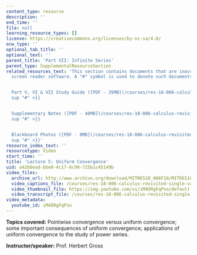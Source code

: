 ```yaml
---
content_type: resource
description: ''
end_time: ''
file: null
learning_resource_types: []
license: https://creativecommons.org/licenses/by-nc-sa/4.0/
ocw_type: ''
optional_tab_title: ''
optional_text: ''
parent_title: 'Part VII: Infinite Series'
parent_type: SupplementalResourceSection
related_resources_text: 'This section contains documents that are inaccessible to
  screen reader software. A "#" symbol is used to denote such documents.


  Part V, VI & VII Study Guide ([PDF - 35MB](/courses/res-18-006-calculus-revisited-single-variable-calculus-fall-2010/resources/mitres_18_006_study_5_6_7)){{<
  sup "#" >}}


  Supplementary Notes ([PDF - 46MB](/courses/res-18-006-calculus-revisited-single-variable-calculus-fall-2010/resources/mitres_18_006_supp_notes-1)){{<
  sup "#" >}}


  Blackboard Photos ([PDF - 8MB](/courses/res-18-006-calculus-revisited-single-variable-calculus-fall-2010/resources/mitres_18_006_blackboard-1)){{<
  sup "#" >}}'
resource_index_text: ''
resourcetype: Video
start_time: ''
title: 'Lecture 5: Uniform Convergence'
uid: a42b8ead-bbe0-4c17-8c99-725b1c45149b
video_files:
  archive_url: http://www.archive.org/download/MITRES18_006F10/MITRES18_006F10_26_0705_300k.mp4
  video_captions_file: /courses/res-18-006-calculus-revisited-single-variable-calculus-fall-2010/6f7760456b035e499700ebf2f9fb6930_iM4DRgFqPso.vtt
  video_thumbnail_file: https://img.youtube.com/vi/iM4DRgFqPso/default.jpg
  video_transcript_file: /courses/res-18-006-calculus-revisited-single-variable-calculus-fall-2010/0eb5e09343fdde5142e6e17268781810_iM4DRgFqPso.pdf
video_metadata:
  youtube_id: iM4DRgFqPso
---
```


**Topics covered:** Pointwise convergence versus uniform convergence; some important consequences of uniform convergence; applications of uniform convergence to the study of power series.

**Instructor/speaker:** Prof. Herbert Gross


